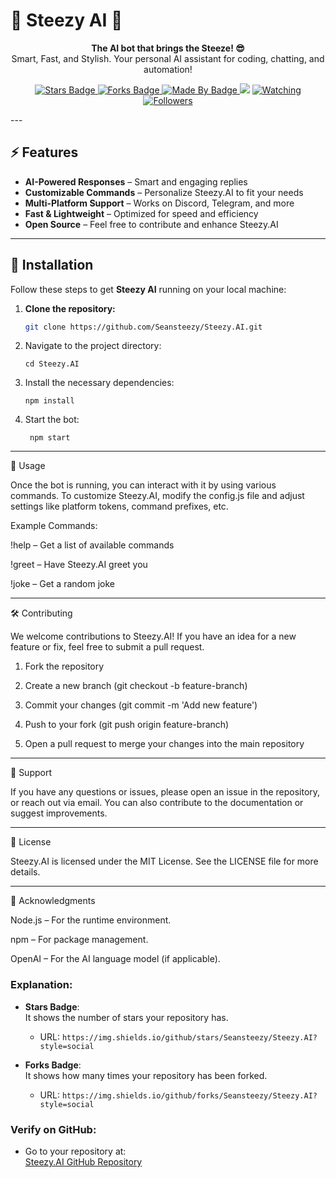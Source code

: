 
  # 🚀 Steezy AI 🚀

<p align="center">
  <b>The AI bot that brings the Steeze! 😎</b><br>
  Smart, Fast, and Stylish. Your personal AI assistant for coding, chatting, and automation!
</p>

<p align="center">
  <!-- Stars Badge -->
  <a href="https://github.com/Seansteezy/STEEZY.AI/stargazers">
    <img src="https://img.shields.io/github/stars/Seansteezy/STEEZY.AI?style=social" alt="Stars Badge">
  </a>
  <!-- Forks Badge -->
  <a href="https://github.com/Seansteezy/STEEZY.AI/forks">
    <img src="https://img.shields.io/github/forks/Seansteezy/STEEZY.AI?style=social" alt="Forks Badge">
  </a>
  <!-- Made by Badge -->
  <a href="https://github.com/Seansteezy">
    <img src="https://img.shields.io/badge/Made%20By-STEEZT-blue?style=flat-square" alt="Made By Badge">
    <a href="https://app.fossa.com/projects/git%2Bgithub.com%2FSeansteezy%2FSTEEZY.AI?ref=badge_shield" alt="FOSSA Status"><img src="https://app.fossa.com/api/projects/git%2Bgithub.com%2FSeansteezy%2FSTEEZY.AI.svg?type=shield"/></a>
  </a>
  <a href="https://github.com/Seansteezy/STEEZY.AI/watchers"><img title="Watching" src="https://img.shields.io/github/watchers/Seansteezy/STEEZY.AI?label=Watching&style=social"></a>
<a href="https://github.com/Seansteezy?tab=followers"><img title="Followers" src="https://img.shields.io/github/followers/Seansteezy?label=Followers&style=social"></a>
</p>
---

## ⚡ Features  
- **AI-Powered Responses** – Smart and engaging replies  
- **Customizable Commands** – Personalize Steezy.AI to fit your needs  
- **Multi-Platform Support** – Works on Discord, Telegram, and more  
- **Fast & Lightweight** – Optimized for speed and efficiency  
- **Open Source** – Feel free to contribute and enhance Steezy.AI

---

## 🎯 Installation  

Follow these steps to get **Steezy AI** running on your local machine:

1. **Clone the repository:**
   
   ```bash
   git clone https://github.com/Seansteezy/Steezy.AI.git

2. Navigate to the project directory:

       cd Steezy.AI


3. Install the necessary dependencies:

       npm install


4. Start the bot:

        npm start




---

📖 Usage

Once the bot is running, you can interact with it by using various commands.
To customize Steezy.AI, modify the config.js file and adjust settings like platform tokens, command prefixes, etc.

Example Commands:

!help – Get a list of available commands

!greet – Have Steezy.AI greet you

!joke – Get a random joke



---

🛠️ Contributing

We welcome contributions to Steezy.AI! If you have an idea for a new feature or fix, feel free to submit a pull request.

1. Fork the repository


2. Create a new branch (git checkout -b feature-branch)


3. Commit your changes (git commit -m 'Add new feature')


4. Push to your fork (git push origin feature-branch)


5. Open a pull request to merge your changes into the main repository




---

🤝 Support

If you have any questions or issues, please open an issue in the repository, or reach out via email. You can also contribute to the documentation or suggest improvements.


---

📄 License

Steezy.AI is licensed under the MIT License. See the LICENSE file for more details.


---

📝 Acknowledgments

Node.js – For the runtime environment.

npm – For package management.

OpenAI – For the AI language model (if applicable).


### **Explanation:**
- **Stars Badge**:  
   It shows the number of stars your repository has.
   - URL: `https://img.shields.io/github/stars/Seansteezy/Steezy.AI?style=social`
   
- **Forks Badge**:  
   It shows how many times your repository has been forked.
   - URL: `https://img.shields.io/github/forks/Seansteezy/Steezy.AI?style=social`

### **Verify on GitHub**:
- Go to your repository at:  
   [Steezy.AI GitHub Repository](https://github.com/Seansteezy/Steezy.AI)
